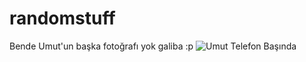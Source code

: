 # randomstuff
Bende Umut'un başka fotoğrafı yok galiba :p
![Umut Telefon Başında](IMG_20250110_171356_797.jpg)
